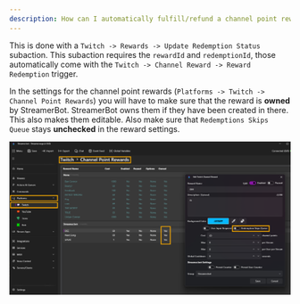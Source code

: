 ```yaml
---
description: How can I automatically fulfill/refund a channel point reward?
---
```


This is done with a `Twitch -> Rewards -> Update Redemption Status` subaction. This subaction requires the `rewardId` and `redemptionId`, those automatically come with the `Twitch -> Channel Reward -> Reward Redemption` trigger.

In the settings for the channel point rewards (`Platforms -> Twitch -> Channel Point Rewards`) you will have to make sure that the reward is **owned** by StreamerBot. StreamerBot owns them if they have been created in there. This also makes them editable. Also make sure that `Redemptions Skips Queue` stays **unchecked** in the reward settings.

![Channel Point Reward Settings](./assets/cpr-settings.png)
